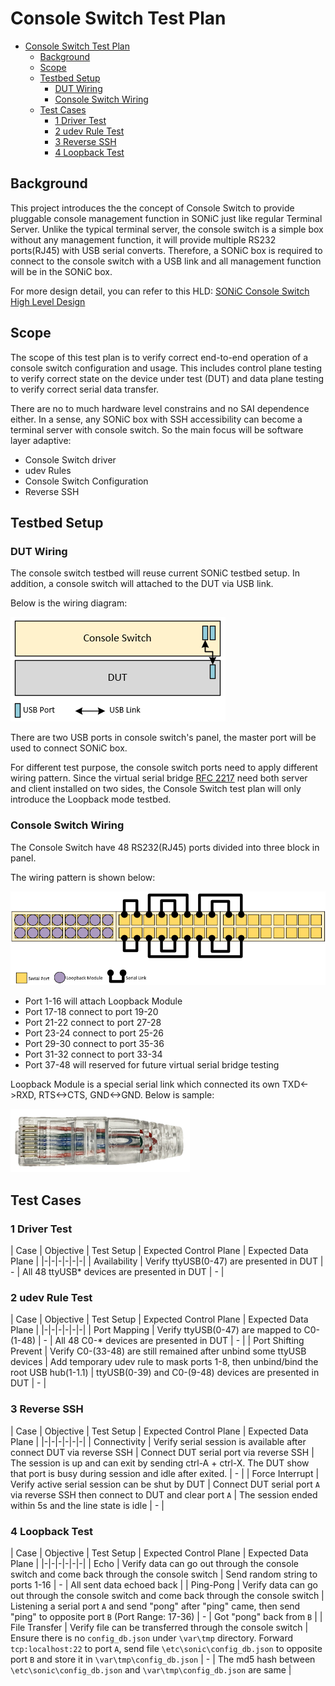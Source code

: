 # Console Switch Test Plan

- [Console Switch Test Plan](#console-switch-test-plan)
  * [Background](#background)
  * [Scope](#scope)
  * [Testbed Setup](#testbed-setup)
    + [DUT Wiring](#dut-wiring)
    + [Console Switch Wiring](#console-switch-wiring)
  * [Test Cases](#test-cases)
    + [1 Driver Test](#1-driver-test)
    + [2 udev Rule Test](#2-udev-rule-test)
    + [3 Reverse SSH](#3-reverse-ssh)
    + [4 Loopback Test](#4-loopback-test)

## Background

This project introduces the the concept of Console Switch to provide pluggable console management function in SONiC just like regular Terminal Server. Unlike the typical terminal server, the console switch is a simple box without any management function, it will provide multiple RS232 ports(RJ45) with USB serial converts. Therefore, a SONiC box is required to connect to the console switch with a USB link and all management function will be in the SONiC box.

For more design detail, you can refer to this HLD: [SONiC Console Switch High Level Design](https://github.com/Azure/SONiC/blob/master/doc/console/SONiC-Console-Switch-High-Level-Design.md)

## Scope

The scope of this test plan is to verify correct end-to-end operation of a console switch configuration and usage. This includes control plane testing to verify correct state on the device under test (DUT) and data plane testing to verify correct serial data transfer.

There are no to much hardware level constrains and no SAI dependence either. In a sense, any SONiC box with SSH accessibility can become a terminal server with console switch. So the main focus will be software layer adaptive:

- Console Switch driver
- udev Rules
- Console Switch Configuration
- Reverse SSH

## Testbed Setup

### DUT Wiring

The console switch testbed will reuse current SONiC testbed setup. In addition, a console switch will attached to the DUT via USB link.

Below is the wiring diagram:

![Loopback Module](./img/dut_wiring.png)

There are two USB ports in console switch's panel, the master port will be used to connect SONiC box.

For different test purpose, the console switch ports need to apply different wiring pattern. Since the virtual serial bridge [RFC 2217](https://tools.ietf.org/html/rfc2217.html) need both server and client installed on two sides, the Console Switch test plan will only introduce the Loopback mode testbed.

### Console Switch Wiring

The Console Switch have 48 RS232(RJ45) ports divided into three block in panel.

The wiring pattern is shown below:

![Loopback Module](./img/console_switch_wiring.png)

- Port 1-16 will attach Loopback Module
- Port 17-18 connect to port 19-20
- Port 21-22 connect to port 27-28
- Port 23-24 connect to port 25-26
- Port 29-30 connect to port 35-36
- Port 31-32 connect to port 33-34
- Port 37-48 will reserved for future virtual serial bridge testing

Loopback Module is a special serial link which connected its own TXD<->RXD, RTS<->CTS, GND<->GND. Below is sample:

![Loopback Module](./img/loopback_module.png)

## Test Cases

### 1 Driver Test

| Case | Objective | Test Setup | Expected Control Plane | Expected Data Plane |
|-|-|-|-|-|-|
| Availability | Verify ttyUSB(0-47) are presented in DUT | - | All 48 ttyUSB* devices are presented in DUT | - |

### 2 udev Rule Test

| Case | Objective | Test Setup | Expected Control Plane | Expected Data Plane |
|-|-|-|-|-|-|
| Port Mapping | Verify ttyUSB(0-47) are mapped to C0-(1-48) | - | All 48 C0-* devices are presented in DUT | - |
| Port Shifting Prevent | Verify C0-(33-48) are still remained after unbind some ttyUSB devices | Add temporary udev rule to mask ports 1-8, then unbind/bind the root USB hub(1-1.1) | ttyUSB(0-39) and C0-(9-48) devices are presented in DUT | - |

### 3 Reverse SSH

| Case | Objective | Test Setup | Expected Control Plane | Expected Data Plane |
|-|-|-|-|-|-|
| Connectivity | Verify serial session is available after connect DUT via reverse SSH | Connect DUT serial port via reverse SSH | The session is up and can exit by sending ctrl-A + ctrl-X. The DUT show that port is busy during session and idle after exited. | - |
| Force Interrupt | Verify active serial session can be shut by DUT | Connect DUT serial port `A` via reverse SSH then connect to DUT and clear port `A` | The session ended within 5s and the line state is idle | - |

### 4 Loopback Test

| Case | Objective | Test Setup | Expected Control Plane | Expected Data Plane |
|-|-|-|-|-|-|
| Echo | Verify data can go out through the console switch and come back through the console switch | Send random string to ports 1-16 | - | All sent data echoed back |
| Ping-Pong | Verify data can go out through the console switch and come back through the console switch | Listening a serial port `A` and send "pong" after "ping" came, then send "ping" to opposite port `B` (Port Range: 17-36) | - | Got "pong" back from `B` |
| File Transfer | Verify file can be transferred through the console switch | Ensure there is no `config_db.json` under `\var\tmp` directory. Forward `tcp:localhost:22` to port `A`, send file `\etc\sonic\config_db.json` to opposite port `B` and store it in `\var\tmp\config_db.json` | - | The md5 hash between `\etc\sonic\config_db.json` and `\var\tmp\config_db.json` are same |
